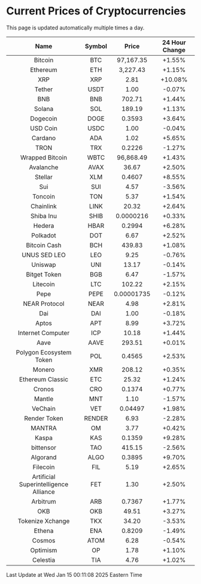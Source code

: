 # Current Prices of Cryptocurrencies
This page is updated automatically multiple times a day.

| Name | Symbol | Price | 24 Hour Change |
| :---: |:---:| :---: | :---: |
| Bitcoin | BTC | 97,167.35 | +1.55% |
| Ethereum | ETH | 3,227.43 | +1.15% |
| XRP | XRP | 2.81 | +10.08% |
| Tether | USDT | 1.00 | -0.07% |
| BNB | BNB | 702.71 | +1.44% |
| Solana | SOL | 189.19 | +1.13% |
| Dogecoin | DOGE | 0.3593 | +3.64% |
| USD Coin | USDC | 1.00 | -0.04% |
| Cardano | ADA | 1.02 | +5.65% |
| TRON | TRX | 0.2226 | -1.27% |
| Wrapped Bitcoin | WBTC | 96,868.49 | +1.43% |
| Avalanche | AVAX | 36.67 | +2.50% |
| Stellar | XLM | 0.4607 | +8.55% |
| Sui | SUI | 4.57 | -3.56% |
| Toncoin | TON | 5.37 | +1.54% |
| Chainlink | LINK | 20.32 | +2.64% |
| Shiba Inu | SHIB | 0.0000216 | +0.33% |
| Hedera | HBAR | 0.2994 | +6.28% |
| Polkadot | DOT | 6.67 | +2.52% |
| Bitcoin Cash | BCH | 439.83 | +1.08% |
| UNUS SED LEO | LEO | 9.25 | -0.76% |
| Uniswap | UNI | 13.17 | -0.14% |
| Bitget Token | BGB | 6.47 | -1.57% |
| Litecoin | LTC | 102.22 | +2.15% |
| Pepe | PEPE | 0.00001735 | -0.12% |
| NEAR Protocol | NEAR | 4.98 | +2.81% |
| Dai | DAI | 1.00 | -0.18% |
| Aptos | APT | 8.99 | +3.72% |
| Internet Computer | ICP | 10.18 | +1.44% |
| Aave | AAVE | 293.51 | +0.01% |
| Polygon Ecosystem Token | POL | 0.4565 | +2.53% |
| Monero | XMR | 208.12 | +0.35% |
| Ethereum Classic | ETC | 25.32 | +1.24% |
| Cronos | CRO | 0.1374 | +0.77% |
| Mantle | MNT | 1.10 | -1.57% |
| VeChain | VET | 0.04497 | +1.98% |
| Render Token | RENDER | 6.93 | -2.28% |
| MANTRA | OM | 3.77 | +0.42% |
| Kaspa | KAS | 0.1359 | +9.28% |
| bittensor | TAO | 415.15 | -2.56% |
| Algorand | ALGO | 0.3895 | +9.70% |
| Filecoin | FIL | 5.19 | +2.65% |
| Artificial Superintelligence Alliance | FET | 1.30 | +2.50% |
| Arbitrum | ARB | 0.7367 | +1.77% |
| OKB | OKB | 49.51 | +3.27% |
| Tokenize Xchange | TKX | 34.20 | -3.53% |
| Ethena | ENA | 0.8209 | -1.49% |
| Cosmos | ATOM | 6.28 | -0.54% |
| Optimism | OP | 1.78 | +1.10% |
| Celestia | TIA | 4.76 | +1.02% |

Last Update at Wed Jan 15 00:11:08 2025 Eastern Time